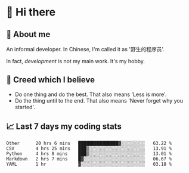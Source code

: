 # 👋 Hi there

## :speech_balloon: About me

An informal developer. In Chinese, I'm called it as '野生的程序员'.

In fact, _development_ is not my main work. It's my hobby.

## :see_no_evil: Creed which I believe

- Do one thing and do the best. That also means 'Less is more'.
- Do the thing until to the end. That also means 'Never forget why you started'.

## :chart_with_upwards_trend: Last 7 days my coding stats

<!--START_SECTION:waka-->
```text
Other      20 hrs 6 mins   ███████████████▓░░░░░░░░░   63.22 % 
CSV        4 hrs 25 mins   ███▒░░░░░░░░░░░░░░░░░░░░░   13.91 % 
Python     4 hrs 8 mins    ███▒░░░░░░░░░░░░░░░░░░░░░   13.01 % 
Markdown   2 hrs 7 mins    █▓░░░░░░░░░░░░░░░░░░░░░░░   06.67 % 
YAML       1 hr            ▓░░░░░░░░░░░░░░░░░░░░░░░░   03.18 % 
```
<!--END_SECTION:waka-->
